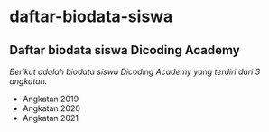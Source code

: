 # daftar-biodata-siswa
Daftar biodata siswa Dicoding Academy
--
*Berikut adalah biodata siswa Dicoding Academy yang terdiri dari 3 angkatan.*
- Angkatan 2019
- Angkatan 2020
- Angkatan 2021
